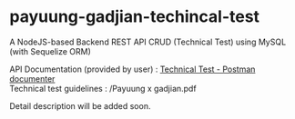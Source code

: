 # payuung-gadjian-techincal-test
A NodeJS-based Backend REST API CRUD (Technical Test) using MySQL (with Sequelize ORM)

API Documentation (provided by user) : [Technical Test - Postman documenter](https://documenter.getpostman.com/view/1423163/U16htmT8#dc5d089d-adf5-4fca-aacd-c83e7be03a10)
<br>Technical test guidelines : /Payuung x gadjian.pdf

Detail description will be added soon.
